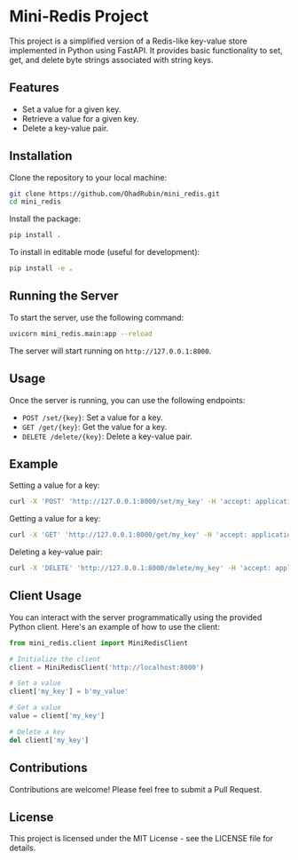 
# Mini-Redis Project

This project is a simplified version of a Redis-like key-value store implemented in Python using FastAPI. It provides basic functionality to set, get, and delete byte strings associated with string keys.

## Features

- Set a value for a given key.
- Retrieve a value for a given key.
- Delete a key-value pair.

## Installation

Clone the repository to your local machine:

```bash
git clone https://github.com/OhadRubin/mini_redis.git
cd mini_redis
```

Install the package:

```bash
pip install .
```

To install in editable mode (useful for development):

```bash
pip install -e .
```

## Running the Server

To start the server, use the following command:

```bash
uvicorn mini_redis.main:app --reload 
```

The server will start running on `http://127.0.0.1:8000`.

## Usage

Once the server is running, you can use the following endpoints:

- `POST /set/{key}`: Set a value for a key.
- `GET /get/{key}`: Get the value for a key.
- `DELETE /delete/{key}`: Delete a key-value pair.

## Example

Setting a value for a key:

```bash
curl -X 'POST' 'http://127.0.0.1:8000/set/my_key' -H 'accept: application/json' -d 'my_value'
```

Getting a value for a key:

```bash
curl -X 'GET' 'http://127.0.0.1:8000/get/my_key' -H 'accept: application/json'
```

Deleting a key-value pair:

```bash
curl -X 'DELETE' 'http://127.0.0.1:8000/delete/my_key' -H 'accept: application/json'
```

## Client Usage

You can interact with the server programmatically using the provided Python client. Here's an example of how to use the client:

```python
from mini_redis.client import MiniRedisClient

# Initialize the client
client = MiniRedisClient('http://localhost:8000')

# Set a value
client['my_key'] = b'my_value'

# Get a value
value = client['my_key']

# Delete a key
del client['my_key']
```

## Contributions

Contributions are welcome! Please feel free to submit a Pull Request.

## License

This project is licensed under the MIT License - see the LICENSE file for details.
